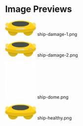 # Image Previews

<img src="ship-damage-1.png" width="100" /> ship-damage-1.png<br>

<img src="ship-damage-2.png" width="100" /> ship-damage-2.png<br>

<img src="ship-dome.png" width="100" /> ship-dome.png<br>

<img src="ship-healthy.png" width="100" /> ship-healthy.png<br>

